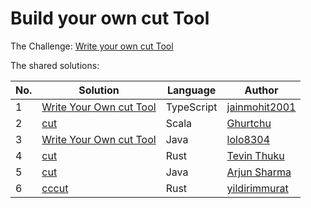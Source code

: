 # Build your own cut Tool

The Challenge: [Write your own cut Tool](https://codingchallenges.fyi/challenges/challenge-cut)

The shared solutions:

| No. | Solution | Language | Author |
|-----|----------|----------|--------|
| 1 | [Write Your Own cut Tool](https://github.com/jainmohit2001/coding-challenges/tree/master/src/4) | TypeScript | [jainmohit2001](https://github.com/jainmohit2001) |
| 2 | [cut](https://github.com/Ghurtchu/cut) | Scala | [Ghurtchu](https://github.com/Ghurtchu) |
| 3 | [Write Your Own cut Tool](https://github.com/lolo8304/coding-challenge/tree/main/no-4) | Java | [lolo8304](https://github.com/lolo8304) |
| 4 | [cut](https://github.com/Tevinthuku/coding_challenges_fyi/tree/main/cut) | Rust | [Tevin Thuku](https://github.com/Tevinthuku) |
| 5 | [cut](https://github.com/arjunsharma-dev1/Linux-Commands/tree/main/src/main/java/com/practice/coding/cut) | Java | [Arjun Sharma](https://github.com/arjunsharma-dev1) |
| 6 | [cccut](https://github.com/yildirimmurat/cccut) | Rust | [yildirimmurat](https://github.com/yildirimmurat) |
